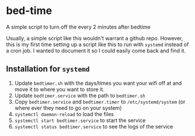 # bed-time
A simple script to turn off the every 2 minutes after bedtime


Usually, a simple script like this wouldn't warrant a github repo. However, this is my first time setting up a script like this to run with `systemd` instead of a cron job. I wanted to document it so I could easily come back and find it.



## Installation for `systemd`

1. Update `bedtimer.sh` with the days/times you want your wifi off at and move it to where you want to store it.
2. Update `bedtimer.service` with the path to `bedtimer.sh`
3. Copy `bedtimer.service` and `bedtimer.timer` to `/etc/systemd/system` (or where ever they need to go on your system)
4. `systemctl daemon-reload` to load the files
5. `systemctl start bedtimer.service` to start the service
6. `systemctl status bedtimer.service` to see the logs of the service